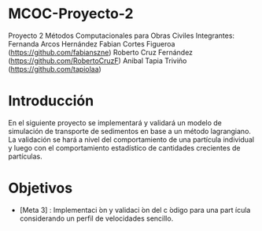 # MCOC-Proyecto-2
Proyecto 2 Métodos Computacionales para Obras Civiles
Integrantes:
Fernanda Arcos Hernández
Fabian Cortes Figueroa (https://github.com/fabianszne)
Roberto Cruz Fernández (https://github.com/RobertoCruzF)
Anibal Tapia Triviño   (https://github.com/tapiolaa)

# Introducción
En el siguiente proyecto se implementará y validará un modelo de simulación de transporte de sedimentos en base a un método lagrangiano. 
La validación se hará a nivel del comportamiento de una partícula individual y luego con el comportamiento estadístico de cantidades
crecientes de partículas.

# Objetivos
- [Meta 3] : Implementaci ́on y validaci ́on del c ́odigo para una part ́ıcula considerando un perfil de velocidades sencillo.

